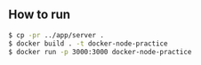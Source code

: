 
## How to run


```bash
$ cp -pr ../app/server .
$ docker build . -t docker-node-practice
$ docker run -p 3000:3000 docker-node-practice
```
